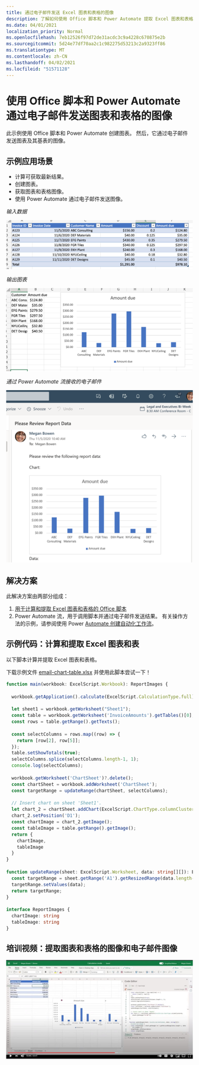 ```yaml
---
title: 通过电子邮件发送 Excel 图表和表格的图像
description: 了解如何使用 Office 脚本和 Power Automate 提取 Excel 图表和表格的图像，并通过电子邮件发送这些图像。
ms.date: 04/01/2021
localization_priority: Normal
ms.openlocfilehash: 7eb12526f97d72de31acdc3c9a4228c670875e2b
ms.sourcegitcommit: 5d24e77df70aa2c1c982275d53213c2a9323ff86
ms.translationtype: MT
ms.contentlocale: zh-CN
ms.lasthandoff: 04/02/2021
ms.locfileid: "51571128"
---
```

# <a name="use-office-scripts-and-power-automate-to-email-images-of-a-chart-and-table"></a>使用 Office 脚本和 Power Automate 通过电子邮件发送图表和表格的图像

此示例使用 Office 脚本和 Power Automate 创建图表。 然后，它通过电子邮件发送图表及其基表的图像。

## <a name="example-scenario"></a>示例应用场景

* 计算可获取最新结果。
* 创建图表。
* 获取图表和表格图像。
* 使用 Power Automate 通过电子邮件发送图像。

_输入数据_

![输入数据](../../images/input-data.png)

_输出图表_

![创建的图表](../../images/chart-created.png)

_通过 Power Automate 流接收的电子邮件_

![接收的电子邮件](../../images/email-received.png)

## <a name="solution"></a>解决方案

此解决方案由两部分组成：

1. [用于计算和提取 Excel 图表和表格的 Office 脚本](#sample-code-calculate-and-extract-excel-chart-and-table)
1. Power Automate 流，用于调用脚本并通过电子邮件发送结果。 有关操作方法的示例，请参阅使用 Power [Automate 创建自动化工作流](../../tutorials/excel-power-automate-returns.md#create-an-automated-workflow-with-power-automate)。

## <a name="sample-code-calculate-and-extract-excel-chart-and-table"></a>示例代码：计算和提取 Excel 图表和表

以下脚本计算并提取 Excel 图表和表格。

下载示例文件 <a href="email-chart-table.xlsx">email-chart-table.xlsx</a> 并使用此脚本尝试一下！

```TypeScript
function main(workbook: ExcelScript.Workbook): ReportImages {

  workbook.getApplication().calculate(ExcelScript.CalculationType.full);
  
  let sheet1 = workbook.getWorksheet("Sheet1");
  const table = workbook.getWorksheet('InvoiceAmounts').getTables()[0];
  const rows = table.getRange().getTexts();

  const selectColumns = rows.map((row) => {
    return [row[2], row[5]];
  });
  table.setShowTotals(true);
  selectColumns.splice(selectColumns.length-1, 1);
  console.log(selectColumns);

  workbook.getWorksheet('ChartSheet')?.delete();
  const chartSheet = workbook.addWorksheet('ChartSheet');
  const targetRange = updateRange(chartSheet, selectColumns);

  // Insert chart on sheet 'Sheet1'.
  let chart_2 = chartSheet.addChart(ExcelScript.ChartType.columnClustered, targetRange);
  chart_2.setPosition('D1');
  const chartImage = chart_2.getImage();
  const tableImage = table.getRange().getImage();
  return {
    chartImage,
    tableImage
  }
}

function updateRange(sheet: ExcelScript.Worksheet, data: string[][]): ExcelScript.Range {
  const targetRange = sheet.getRange('A1').getResizedRange(data.length-1, data[0].length-1);
  targetRange.setValues(data);
  return targetRange;
}

interface ReportImages {
  chartImage: string
  tableImage: string
}
```

## <a name="training-video-extract-and-email-images-of-chart-and-table"></a>培训视频：提取图表和表格的图像和电子邮件图像

[![观看分步视频，了解如何提取图表和表格的图像并通过电子邮件发送图像](../../images/charts-image-vid.jpg)](https://youtu.be/152GJyqc-Kw "如何提取图表和表格的图像和通过电子邮件发送图像的分步视频")
